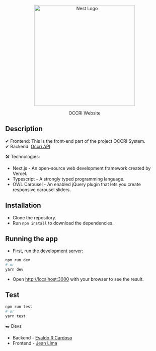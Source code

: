 <p align="center">
  <a href="https://nextjs.org/" target="blank"><img src="https://www.rlogical.com/wp-content/uploads/2021/08/Rlogical-Blog-Images-thumbnail.png" width="320" alt="Nest Logo" /></a>
</p>

[circleci-image]: https://img.shields.io/circleci/build/github/nestjs/nest/master?token=abc123def456
[circleci-url]: https://circleci.com/gh/nestjs/nest

  <p align="center">OCCRI Website</p>
  
## Description

✔ Frontend: This is the front-end part of the project OCCRI System.    
✔ Backend: [Occri API](https://github.com/evaldorcardoso/api-occri)

🛠️ Technologies:
- Next.js - An open-source web development framework created by Vercel.
- Typescript - A strongly typed programming language.
- OWL Carousel - An enabled jQuery plugin that lets you create responsive carousel sliders.

## Installation
- Clone the repository.
- Run `npm install` to download the dependencies.

## Running the app
- First, run the development server:
```bash
npm run dev
# or
yarn dev
```
- Open [http://localhost:3000](http://localhost:3000) with your browser to see the result.

## Test
```bash
npm run test
# or
yarn test
```

✒️ Devs
- Backend - [Evaldo R Cardoso](https://evaldorc.com.br/)
- Frontend - [Jean Lima](http://jean.dev.com.br/)
